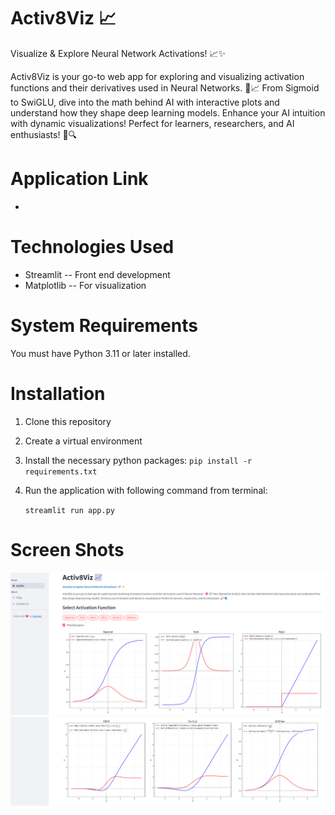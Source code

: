 # Activ8Viz 📈
Visualize & Explore Neural Network Activations! 📈✨

Activ8Viz is your go-to web app for exploring and visualizing activation functions and their derivatives used in 
Neural Networks. 🧠📈 From Sigmoid to SwiGLU, dive into the math behind AI with interactive plots and understand how 
they shape deep learning models. Enhance your AI intuition with dynamic visualizations! Perfect for learners, researchers, 
and AI enthusiasts! 🚀🔍

# Application Link
-

# Technologies Used
* Streamlit -- Front end development
* Matplotlib -- For visualization
   
# System Requirements
You must have Python 3.11 or later installed.

# Installation
1. Clone this repository
2. Create a virtual environment
3. Install the necessary python packages:
   `pip install -r requirements.txt`
4. Run the application with following command from terminal:

   `streamlit run app.py`

# Screen Shots
![img.png](screenshots/img.png)
![img_1.png](screenshots/img_1.png)
